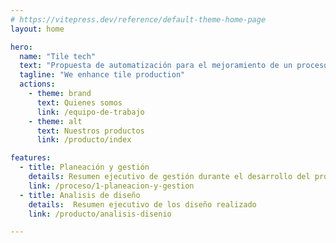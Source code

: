 ```yaml
---
# https://vitepress.dev/reference/default-theme-home-page
layout: home

hero:
  name: "Tile tech"
  text: "Propuesta de automatización para el mejoramiento de un proceso de producción ceramica"
  tagline: "We enhance tile production"
  actions:
    - theme: brand
      text: Quienes somos
      link: /equipo-de-trabajo
    - theme: alt
      text: Nuestros productos
      link: /producto/index

features:
  - title: Planeación y gestión
    details: Resumen ejecutivo de gestión durante el desarrollo del proyecto
    link: /proceso/1-planeacion-y-gestion
  - title: Analisis de diseño
    details:  Resumen ejecutivo de los diseño realizado 
    link: /producto/analisis-disenio

---
```


